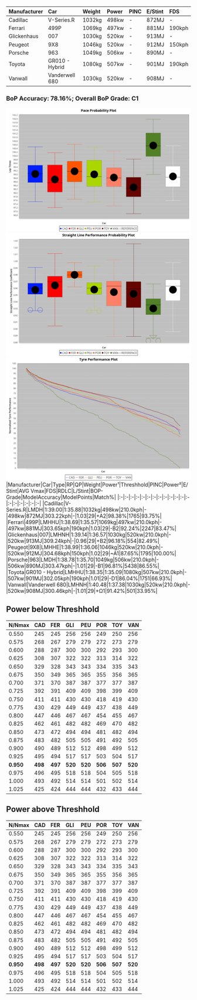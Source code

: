 |Manufacturer|Car|Weight|Power|PINC|E/Stint|FDS|
|:-|:-|:-|:-|:-|:-|:-|
|Cadillac|V-Series.R|1032kg|498kw|-|872MJ|-|
|Ferrari|499P|1069kg|497kw|-|881MJ|190kph|
|Glickenhaus|007|1030kg|520kw|-|913MJ|-|
|Peugeot|9X8|1046kg|520kw|-|912MJ|150kph|
|Porsche|963|1049kg|506kw|-|890MJ|-|
|Toyota|GR010 - Hybrid|1080kg|507kw|-|901MJ|190kph|
|Vanwall|Vanderwell 680|1030kg|520kw|-|908MJ|-|

### BoP Accuracy: 78.16%; Overall BoP Grade: C1
![PACECHART](./IMG/OFFICIAL.png)
![STRAIGHTLINEPERFORMANCECHART](./IMG/OFFICIAL_sp.png)
![TYREPERFORMANCECHART](./IMG/OFFICIAL_tw.png)
|Manufacturer|Car|Type|RP|QP|Weight|Power¹|Threshhold|PINC|Power²|E/Stint|AVG Vmax|FDS|RDLC|L/Stint|BOP-Grade|ModelAccuracy|ModelPoints|Match%|
|:-|:-|:-|:-|:-|:-|:-|:-|:-|:-|:-|:-|:-|:-|:-|:-|:-|:-|:-|
|Cadillac|V-Series.R|LMDH|1:39.00|1:35.88|1032kg|498kw|210.0kph|-|498kw|872MJ|303.22kph|-|1.03|29|+A2|98.38%|1765|93.75%|
|Ferrari|499P|LMHHU|1:38.69|1:35.57|1069kg|497kw|210.0kph|-|497kw|881MJ|303.65kph|190kph|1.03|29|-B2|92.24%|2247|83.47%|
|Glickenhaus|007|LMHNH|1:39.14|1:36.57|1030kg|520kw|210.0kph|-|520kw|913MJ|309.24kph|-|0.96|29|+B2|96.18%|554|82.49%|
|Peugeot|9X8|LMHHE|1:38.99|1:36.06|1046kg|520kw|210.0kph|-|520kw|912MJ|304.68kph|150kph|1.02|29|~A1|87.65%|1795|100.00%|
|Porsche|963|LMDH|1:38.78|1:35.70|1049kg|506kw|210.0kph|-|506kw|890MJ|303.47kph|-|1.01|29|-B1|96.81%|5438|86.55%|
|Toyota|GR010 - Hybrid|LMHHU|1:38.35|1:35.09|1080kg|507kw|210.0kph|-|507kw|901MJ|302.05kph|190kph|1.01|29|-D1|86.04%|1751|66.93%|
|Vanwall|Vanderwell 680|LMHNH|1:40.48|1:37.38|1030kg|520kw|210.0kph|-|520kw|908MJ|300.46kph|-|1.01|29|+Ω1|91.42%|501|33.95%|

## Power below Threshhold
|N/Nmax|CAD|FER|GLI|PEU|POR|TOY|VAN|
|:-|:-|:-|:-|:-|:-|:-|:-|
|0.550|245|245|256|256|249|250|256|
|0.575|268|267|279|279|272|273|279|
|0.600|288|287|300|300|292|293|300|
|0.625|308|307|322|322|313|314|322|
|0.650|329|328|343|343|334|335|343|
|0.675|350|349|365|365|355|356|365|
|0.700|371|370|387|387|377|377|387|
|0.725|392|391|409|409|398|399|409|
|0.750|411|411|430|430|418|419|430|
|0.775|430|429|449|449|437|438|449|
|0.800|447|446|467|467|454|455|467|
|0.825|462|461|482|482|469|470|482|
|0.850|473|472|494|494|481|482|494|
|0.875|483|482|505|505|491|492|505|
|0.900|490|489|512|512|498|499|512|
|0.925|495|494|517|517|503|504|517|
|**0.950**|**498**|**497**|**520**|**520**|**506**|**507**|**520**|
|0.975|496|495|518|518|504|505|518|
|1.000|493|492|514|514|501|502|514|
|1.025|425|424|444|444|432|433|444|

## Power above Threshhold
|N/Nmax|CAD|FER|GLI|PEU|POR|TOY|VAN|
|:-|:-|:-|:-|:-|:-|:-|:-|
|0.550|245|245|256|256|249|250|256|
|0.575|268|267|279|279|272|273|279|
|0.600|288|287|300|300|292|293|300|
|0.625|308|307|322|322|313|314|322|
|0.650|329|328|343|343|334|335|343|
|0.675|350|349|365|365|355|356|365|
|0.700|371|370|387|387|377|377|387|
|0.725|392|391|409|409|398|399|409|
|0.750|411|411|430|430|418|419|430|
|0.775|430|429|449|449|437|438|449|
|0.800|447|446|467|467|454|455|467|
|0.825|462|461|482|482|469|470|482|
|0.850|473|472|494|494|481|482|494|
|0.875|483|482|505|505|491|492|505|
|0.900|490|489|512|512|498|499|512|
|0.925|495|494|517|517|503|504|517|
|**0.950**|**498**|**497**|**520**|**520**|**506**|**507**|**520**|
|0.975|496|495|518|518|504|505|518|
|1.000|493|492|514|514|501|502|514|
|1.025|425|424|444|444|432|433|444|
